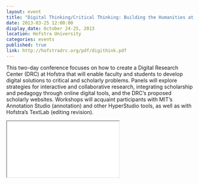 ```yaml
---
layout: event
title: "Digital Thinking/Critical Thinking: Building the Humanities at Hofstra"
date: 2013-03-25 12:00:00
display_date: October 24-25, 2013
location: Hofstra University
categories: events
published: true
link: http://hofstradrc.org/pdf/digithink.pdf
---
```


This two-day conference focuses on how to create a Digital Research Center (DRC) at Hofstra that will enable faculty and students to develop digital solutions to critical and scholarly problems. Panels will explore strategies
for interactive and collaborative research, integrating scholarship and pedagogy through online digital tools, and the DRC’s proposed scholarly websites. Workshops will acquaint participants with MIT’s Annotation Studio (annotation) and other HyperStudio tools, as well as with Hofstra’s TextLab (editing revision).

<iframe src="/pdf/digithink.pdf"></iframe>
